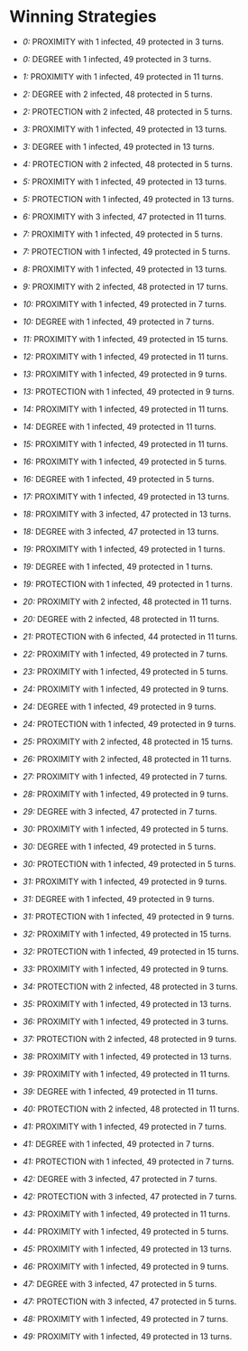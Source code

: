 # Winning Strategies

* _0:_ PROXIMITY with 1 infected, 49 protected in 3 turns.


* _0:_ DEGREE with 1 infected, 49 protected in 3 turns.


* _1:_ PROXIMITY with 1 infected, 49 protected in 11 turns.


* _2:_ DEGREE with 2 infected, 48 protected in 5 turns.


* _2:_ PROTECTION with 2 infected, 48 protected in 5 turns.


* _3:_ PROXIMITY with 1 infected, 49 protected in 13 turns.


* _3:_ DEGREE with 1 infected, 49 protected in 13 turns.


* _4:_ PROTECTION with 2 infected, 48 protected in 5 turns.


* _5:_ PROXIMITY with 1 infected, 49 protected in 13 turns.


* _5:_ PROTECTION with 1 infected, 49 protected in 13 turns.


* _6:_ PROXIMITY with 3 infected, 47 protected in 11 turns.


* _7:_ PROXIMITY with 1 infected, 49 protected in 5 turns.


* _7:_ PROTECTION with 1 infected, 49 protected in 5 turns.


* _8:_ PROXIMITY with 1 infected, 49 protected in 13 turns.


* _9:_ PROXIMITY with 2 infected, 48 protected in 17 turns.


* _10:_ PROXIMITY with 1 infected, 49 protected in 7 turns.


* _10:_ DEGREE with 1 infected, 49 protected in 7 turns.


* _11:_ PROXIMITY with 1 infected, 49 protected in 15 turns.


* _12:_ PROXIMITY with 1 infected, 49 protected in 11 turns.


* _13:_ PROXIMITY with 1 infected, 49 protected in 9 turns.


* _13:_ PROTECTION with 1 infected, 49 protected in 9 turns.


* _14:_ PROXIMITY with 1 infected, 49 protected in 11 turns.


* _14:_ DEGREE with 1 infected, 49 protected in 11 turns.


* _15:_ PROXIMITY with 1 infected, 49 protected in 11 turns.


* _16:_ PROXIMITY with 1 infected, 49 protected in 5 turns.


* _16:_ DEGREE with 1 infected, 49 protected in 5 turns.


* _17:_ PROXIMITY with 1 infected, 49 protected in 13 turns.


* _18:_ PROXIMITY with 3 infected, 47 protected in 13 turns.


* _18:_ DEGREE with 3 infected, 47 protected in 13 turns.


* _19:_ PROXIMITY with 1 infected, 49 protected in 1 turns.


* _19:_ DEGREE with 1 infected, 49 protected in 1 turns.


* _19:_ PROTECTION with 1 infected, 49 protected in 1 turns.


* _20:_ PROXIMITY with 2 infected, 48 protected in 11 turns.


* _20:_ DEGREE with 2 infected, 48 protected in 11 turns.


* _21:_ PROTECTION with 6 infected, 44 protected in 11 turns.


* _22:_ PROXIMITY with 1 infected, 49 protected in 7 turns.


* _23:_ PROXIMITY with 1 infected, 49 protected in 5 turns.


* _24:_ PROXIMITY with 1 infected, 49 protected in 9 turns.


* _24:_ DEGREE with 1 infected, 49 protected in 9 turns.


* _24:_ PROTECTION with 1 infected, 49 protected in 9 turns.


* _25:_ PROXIMITY with 2 infected, 48 protected in 15 turns.


* _26:_ PROXIMITY with 2 infected, 48 protected in 11 turns.


* _27:_ PROXIMITY with 1 infected, 49 protected in 7 turns.


* _28:_ PROXIMITY with 1 infected, 49 protected in 9 turns.


* _29:_ DEGREE with 3 infected, 47 protected in 7 turns.


* _30:_ PROXIMITY with 1 infected, 49 protected in 5 turns.


* _30:_ DEGREE with 1 infected, 49 protected in 5 turns.


* _30:_ PROTECTION with 1 infected, 49 protected in 5 turns.


* _31:_ PROXIMITY with 1 infected, 49 protected in 9 turns.


* _31:_ DEGREE with 1 infected, 49 protected in 9 turns.


* _31:_ PROTECTION with 1 infected, 49 protected in 9 turns.


* _32:_ PROXIMITY with 1 infected, 49 protected in 15 turns.


* _32:_ PROTECTION with 1 infected, 49 protected in 15 turns.


* _33:_ PROXIMITY with 1 infected, 49 protected in 9 turns.


* _34:_ PROTECTION with 2 infected, 48 protected in 3 turns.


* _35:_ PROXIMITY with 1 infected, 49 protected in 13 turns.


* _36:_ PROXIMITY with 1 infected, 49 protected in 3 turns.


* _37:_ PROTECTION with 2 infected, 48 protected in 9 turns.


* _38:_ PROXIMITY with 1 infected, 49 protected in 13 turns.


* _39:_ PROXIMITY with 1 infected, 49 protected in 11 turns.


* _39:_ DEGREE with 1 infected, 49 protected in 11 turns.


* _40:_ PROTECTION with 2 infected, 48 protected in 11 turns.


* _41:_ PROXIMITY with 1 infected, 49 protected in 7 turns.


* _41:_ DEGREE with 1 infected, 49 protected in 7 turns.


* _41:_ PROTECTION with 1 infected, 49 protected in 7 turns.


* _42:_ DEGREE with 3 infected, 47 protected in 7 turns.


* _42:_ PROTECTION with 3 infected, 47 protected in 7 turns.


* _43:_ PROXIMITY with 1 infected, 49 protected in 11 turns.


* _44:_ PROXIMITY with 1 infected, 49 protected in 5 turns.


* _45:_ PROXIMITY with 1 infected, 49 protected in 13 turns.


* _46:_ PROXIMITY with 1 infected, 49 protected in 9 turns.


* _47:_ DEGREE with 3 infected, 47 protected in 5 turns.


* _47:_ PROTECTION with 3 infected, 47 protected in 5 turns.


* _48:_ PROXIMITY with 1 infected, 49 protected in 7 turns.


* _49:_ PROXIMITY with 1 infected, 49 protected in 13 turns.


